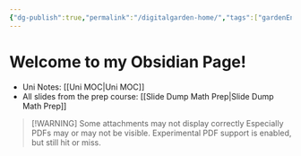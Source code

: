 ```yaml
---
{"dg-publish":true,"permalink":"/digitalgarden-home/","tags":["gardenEntry"]}
---
```


# Welcome to my Obsidian Page!
- Uni Notes: [[Uni MOC\|Uni MOC]]
- All slides from the prep course: [[Slide Dump Math Prep\|Slide Dump Math Prep]]

> [!WARNING] Some attachments may not display correctly
> Especially PDFs may or may not be visible. Experimental PDF support is enabled, but still hit or miss.
